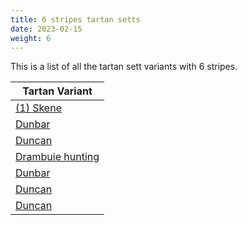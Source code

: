 ```yaml
---
title: 6 stripes tartan setts
date: 2023-02-15
weight: 6
---
```

This is a list of all the tartan sett variants with 6 stripes.

| Tartan Variant |
|---------------|
| [(1) Skene](/tartans/b/48/k8/r6/g48/k8/lg/6/)||
| [Dunbar](/tartans/r/12/g42/k16/r56/g2/r/8/)||
| [Duncan](/tartans/k/4/g21/n3/g21/db21/r/4/)||
| [Drambuie hunting](/tartans/lg/6/k5/r4/k48/dr36/lt/6/)||
| [Dunbar](/tartans/dr/12/dg42/k16/dr56/k2/dr/8/)||
| [Duncan](/tartans/dr/8/db42/dg42/n6/dg42/k/8/)||
| [Duncan](/tartans/dr/4/db21/dg21/n3/dg21/k/4/)||
